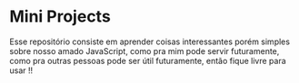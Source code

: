 # Mini Projects

Esse repositório consiste em aprender coisas interessantes porém simples sobre nosso amado JavaScript, como pra mim pode servir futuramente, como pra outras pessoas pode ser útil futuramente, então fique livre para usar !!
